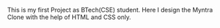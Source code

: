 This is my first Project as BTech(CSE) student.
Here I design the Myntra Clone with the help of HTML and CSS only.